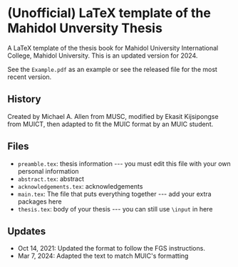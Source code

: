 # (Unofficial) LaTeX template of the Mahidol Unversity Thesis

A LaTeX template of the thesis book for Mahidol University International College, Mahidol University. This is an updated version for 2024.

See the `Example.pdf` as an example or see the released file for the most recent
version.

## History

Created by Michael A. Allen from MUSC, modified by Ekasit Kijsipongse from
MUICT, then adapted to fit the MUIC format by an MUIC student.

## Files

- `preamble.tex`: thesis information --- you must edit this file with your own
  personal information
- `abstract.tex`: abstract
- `acknowledgements.tex`: acknowledgements
- `main.tex`: The file that puts everything together --- add your extra packages here
- `thesis.tex`: body of your thesis --- you can still use `\input` in here

## Updates

- Oct 14, 2021: Updated the format to follow the FGS instructions.
- Mar 7, 2024: Adapted the text to match MUIC's formatting
